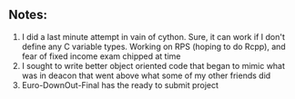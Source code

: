 ## Notes:

1) I did a last minute attempt in vain of cython. Sure, it can work if I don't define any C variable types. Working on RPS (hoping to do Rcpp), and fear of fixed income exam chipped at time
2) I sought to write better object oriented code that began to mimic what was in deacon that went above what some of my other friends did
3) Euro-DownOut-Final has the ready to submit project
